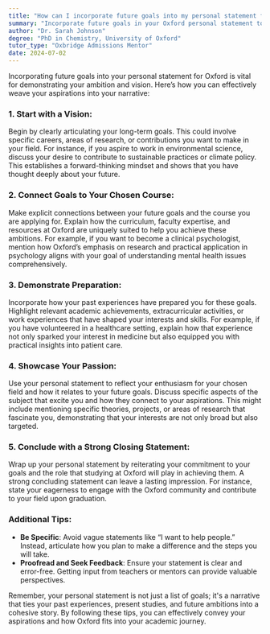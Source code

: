 ```yaml
---
title: "How can I incorporate future goals into my personal statement for Oxford?"
summary: "Incorporate future goals in your Oxford personal statement to showcase ambition, connecting them to your course and past experiences for a compelling narrative."
author: "Dr. Sarah Johnson"
degree: "PhD in Chemistry, University of Oxford"
tutor_type: "Oxbridge Admissions Mentor"
date: 2024-07-02
---
```


Incorporating future goals into your personal statement for Oxford is vital for demonstrating your ambition and vision. Here’s how you can effectively weave your aspirations into your narrative:

### 1. **Start with a Vision**:
Begin by clearly articulating your long-term goals. This could involve specific careers, areas of research, or contributions you want to make in your field. For instance, if you aspire to work in environmental science, discuss your desire to contribute to sustainable practices or climate policy. This establishes a forward-thinking mindset and shows that you have thought deeply about your future.

### 2. **Connect Goals to Your Chosen Course**:
Make explicit connections between your future goals and the course you are applying for. Explain how the curriculum, faculty expertise, and resources at Oxford are uniquely suited to help you achieve these ambitions. For example, if you want to become a clinical psychologist, mention how Oxford’s emphasis on research and practical application in psychology aligns with your goal of understanding mental health issues comprehensively.

### 3. **Demonstrate Preparation**:
Incorporate how your past experiences have prepared you for these goals. Highlight relevant academic achievements, extracurricular activities, or work experiences that have shaped your interests and skills. For example, if you have volunteered in a healthcare setting, explain how that experience not only sparked your interest in medicine but also equipped you with practical insights into patient care.

### 4. **Showcase Your Passion**:
Use your personal statement to reflect your enthusiasm for your chosen field and how it relates to your future goals. Discuss specific aspects of the subject that excite you and how they connect to your aspirations. This might include mentioning specific theories, projects, or areas of research that fascinate you, demonstrating that your interests are not only broad but also targeted.

### 5. **Conclude with a Strong Closing Statement**:
Wrap up your personal statement by reiterating your commitment to your goals and the role that studying at Oxford will play in achieving them. A strong concluding statement can leave a lasting impression. For instance, state your eagerness to engage with the Oxford community and contribute to your field upon graduation.

### Additional Tips:
- **Be Specific**: Avoid vague statements like “I want to help people.” Instead, articulate how you plan to make a difference and the steps you will take.
- **Proofread and Seek Feedback**: Ensure your statement is clear and error-free. Getting input from teachers or mentors can provide valuable perspectives.

Remember, your personal statement is not just a list of goals; it's a narrative that ties your past experiences, present studies, and future ambitions into a cohesive story. By following these tips, you can effectively convey your aspirations and how Oxford fits into your academic journey.
    